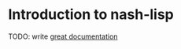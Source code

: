 # Introduction to nash-lisp

TODO: write [great documentation](http://jacobian.org/writing/what-to-write/)
